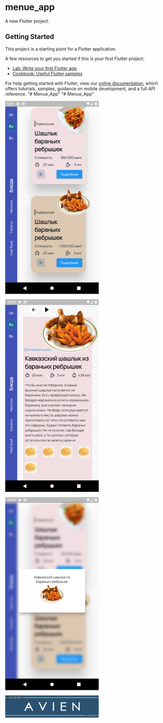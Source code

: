 # menue_app

A new Flutter project.

## Getting Started

This project is a starting point for a Flutter application.

A few resources to get you started if this is your first Flutter project:

- [Lab: Write your first Flutter app](https://flutter.dev/docs/get-started/codelab)
- [Cookbook: Useful Flutter samples](https://flutter.dev/docs/cookbook)

For help getting started with Flutter, view our
[online documentation](https://flutter.dev/docs), which offers tutorials,
samples, guidance on mobile development, and a full API reference.
"# Menue_App" 
"# Menue_App" 
<p align="left">
  <img src="assets/img.png" alt="SR GUI Opening window"
       width="300">
</p>
<p align="left">
  <img src="assets/img_1.png" alt="SR GUI Opening window"
       width="300">
</p>
<p align="left">
  <img src="assets/img_2.png" alt="SR GUI Opening window"
       width="300">
</p>
<p align="left">
  <img src="assets/splash.png" alt="SR GUI Opening window"
       width="300">
</p>
